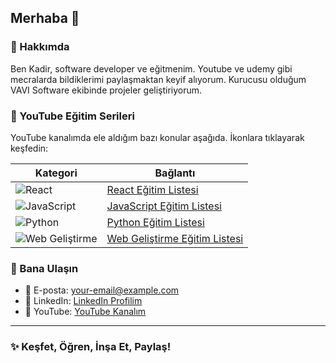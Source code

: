 ## Merhaba 👋

<!--
**DKadir13/DKadir13** deposu, bu `README.md` dosyası sayesinde GitHub profilinde görünür hale gelir.
-->

### 🔬 Hakkımda
Ben Kadir, software developer ve eğitmenim. Youtube ve udemy gibi mecralarda bildiklerimi paylaşmaktan keyif alıyorum. 
Kurucusu olduğum VAVI Software ekibinde projeler geliştiriyorum. 


### 🎥 YouTube Eğitim Serileri

YouTube kanalımda ele aldığım bazı konular aşağıda. İkonlara tıklayarak keşfedin:

| **Kategori**            | **Bağlantı** |  
|--------------------------|----------|
| ![React](https://img.icons8.com/color/48/000000/react-native.png) | [React Eğitim Listesi](https://www.youtube.com/playlist?list=YOUR_REACT_PLAYLIST_ID) |
| ![JavaScript](https://img.icons8.com/color/48/000000/javascript.png) | [JavaScript Eğitim Listesi](https://www.youtube.com/playlist?list=YOUR_JS_PLAYLIST_ID) |
| ![Python](https://img.icons8.com/color/48/000000/python.png) | [Python Eğitim Listesi](https://www.youtube.com/playlist?list=YOUR_PYTHON_PLAYLIST_ID) |
| ![Web Geliştirme](https://img.icons8.com/color/48/000000/html-5.png) | [Web Geliştirme Eğitim Listesi](https://www.youtube.com/playlist?list=YOUR_WEB_DEV_PLAYLIST_ID) |

### 📧 Bana Ulaşın

- 📩 E-posta: [your-email@example.com](mailto:deveci.kadir@outlook.com)
- 🔗 LinkedIn: [LinkedIn Profilim](https://linkedin.com/in/devecikadir14)
- 🎥 YouTube: [YouTube Kanalım](https://www.youtube.com/@vavisoft)

---

### ✨ **Keşfet, Öğren, İnşa Et, Paylaş!**
